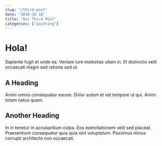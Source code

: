 ```yaml
---
slug: "/third-post"
date: "2018-10-18"
title: "Our Third Post"
categories: ["painting"]
---
```


# Hola!

Sapiente fugit et unde ea. Veniam iure molestias ullam in. Et distinctio velit occaecati magni sed ratione sed ut.

## A Heading

Animi omnis consequatur earum. Dolor autem et vel tempore ut qui. Animi totam natus quam.

## Another Heading

In in tenetur in accusantium culpa. Eos exercitationem velit sed placeat. Praesentium consequatur quia quia sint voluptatum. Possimus minus corrupti architecto non occaecati.
